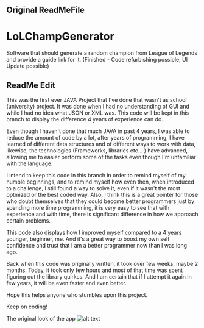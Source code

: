 
## Original ReadMeFile
# LoLChampGenerator
 
Software that should generate a random champion from League of Legends and provide a guide link for it. (Finished - Code refurbishing possible; UI Update possible)

## ReadMe Edit
This was the first ever JAVA Project that I've done that wasn't as school (university) project. It was done when I had no understanding of GUI and while I had no idea what JSON or XML was. This code will be kept in this branch to display the difference 4 years of experience can do.

Even though I haven't done that much JAVA in past 4 years, I was able to reduce the amount of code by a lot, after years of programming, I have learned of different data structures and of different ways to work with data, likewise, the technologies (Frameworks, libraries etc... ) have advanced, allowing me to easier perform some of the tasks even though I'm unfamiliar with the language. 

I intend to keep this code in this branch in order to remind myself of my humble beginnings, and to remind myself how even then, when introduced to a challenge, I still found a way to solve it, even if it wasn't the most optmized or the best coded way.
Also, I think this is a great pointer for those who doubt themselves that they could become better programmers just by spending more time programming, it is very easy to see that with experience and with time, there is significant difference in how we approach certain problems. 

This code also displays how I improved myself compared to a 4 years younger, beginner, me. And it's a great way to boost my own self confidence and trust that I am a better programmer now than I was long ago. 

Back when this code was originally written, it took over few weeks, maybe 2 months. Today, it took only few hours and most of that time was spent figuring out the library quirkcs. And I am certain that if I attempt it again in few years, it will be even faster and even better.

Hope this helps anyone who stumbles upon this project.

Keep on coding! 


The original look of the app ![alt text](https://i.imgur.com/T0hX1dp.png)
